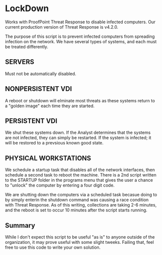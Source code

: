# LockDown
Works with ProofPoint Threat Response to disable infected computers.
Our current production version of Threat Response is v4.2.0.

The purpose of this script is to prevent infected computers from
spreading infection on the network.  We have several types of
systems, and each must be treated differently.

<h2>SERVERS</h2>
Must not be automatically disabled.

<h2>NONPERSISTENT VDI</h2>
A reboot or shutdown will elminate most
threats as these systems return to a
"golden image" each time they are started.

<h2>PERSISTENT VDI</h2>
We shut these systems down.  If the
Analyst determines that the systems
are not infected, they can simply be
restarted.  If the system is infected;
it will be restored to a prevsious
known good state.

<h2>PHYSICAL WORKSTATIONS</h2>
We schedule a startup task that disables
all of the network interfaces, then
schedule a second task to reboot the
machine.  There is a 2nd script written
to the STARTUP folder in the programs
menu that gives the user a chance to
"unlock" the computer by entering a
four digit code.

We are shutting down the computers via a scheduled task becasue
doing to by simply enterin the shutdown command was causing a
race condition with Threat Response.  As of this writing, 
collections are taking 2-6 minutes, and the reboot is set to
occur 10 minutes after the script starts running.

<h2>Summary</h2>
While I don't expect this script to be useful "as is" to anyone
outside of the organization, it may prove useful with some slight
tweeks.  Failing that, feel free to use this code to write your
own solution.
